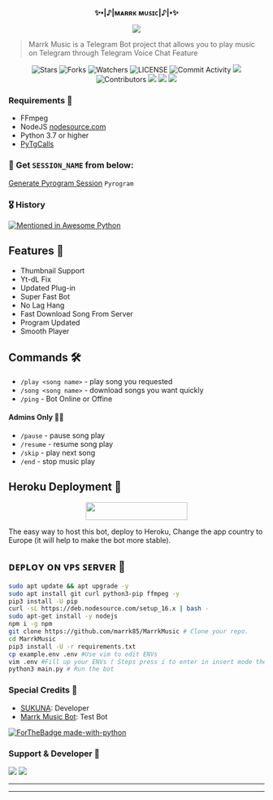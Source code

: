 <p align="center">
    <br><b> ✨•|♪|ᴍᴀʀʀᴋ ᴍᴜꜱɪᴄ|♪|•✨</b><br>
</p>
<p align="center"><a href="https://t.me/marrkmusic"><img src="https://te.legra.ph/file/a9680a42a4f508ce20c88.jpg"></a></p>

> Marrk Music is a Telegram Bot project that allows you to play music on Telegram through Telegram Voice Chat Feature</b><br>

<p align="center">
    <img src="https://img.shields.io/github/stars/marrk85/MarrkMusic?style=for-the-badge" alt="Stars">
    <img src="https://img.shields.io/github/forks/marrk85/MarrkMusic?style=for-the-badge" alt="Forks">
    <img src="https://img.shields.io/github/watchers/marrk85/MarrkMusic?style=for-the-badge" alt="Watchers">
    <img src="https://img.shields.io/github/license/marrk85/MarrkMusic?style=for-the-badge" alt="LICENSE">
    <img src="https://img.shields.io/github/commit-activity/w/marrk85/MarrkMusic?style=for-the-badge" alt="Commit Activity">
    <a href="https://github.com/marrk85/MarrkMusic/commits/marrk85"> <img src="https://img.shields.io/github/last-commit/marrk85/MarrkMusic?color=blue&logo=github&logoColor=green&style=for-the-badge" /></a>
    <img src="https://img.shields.io/github/contributors/marrk85/MarrkMusic?style=for-the-badge" alt="Contributors">
    <a href="https://github.com/marrk85/MarrkMusic/issues"> <img src="https://img.shields.io/github/issues/AnonymousBoy1025/FallenMusic?color=blueviolet&logo=github&logoColor=green&style=for-the-badge" /></a>
    <a href="https://github.com/marrk85/MarrkMusic"> <img src="https://img.shields.io/github/repo-size/AnonymousBoy1025/FallenMusic?color=orange&logo=github&logoColor=green&style=for-the-badge" /></a>
    <a href="https://pypi.org/project/Pyrogram/"> <img src="https://img.shields.io/pypi/v/pyrogram?color=yellow&label=pyrogram&logo=python&logoColor=green&style=for-the-badge" /></a>
</p>

<h3>Requirements 📝</h3>

- FFmpeg
- NodeJS [nodesource.com](https://nodesource.com/)
- Python 3.7 or higher
- [PyTgCalls](https://github.com/pytgcalls/pytgcalls)

### 🧪 Get `SESSION_NAME` from below:

[Generate Pyrogram Session](https://telegram.me/MarrkStringBot) ``Pyrogram``

### 🎖 History

[![Mentioned in Awesome Python](https://awesome.re/mentioned-badge.svg)](https://github.com/marrk85/MarrkMusic)

## Features 🔮

- Thumbnail Support
- Yt-dL Fix
- Updated Plug-in
- Super Fast Bot
- No Lag Hang
- Fast Download Song From Server
- Program Updated
- Smooth Player

## Commands 🛠

- `/play <song name>` - play song you requested
- `/song <song name>` - download songs you want quickly
- `/ping` - Bot Online or Offine

#### Admins Only 👷‍♂️
- `/pause` - pause song play
- `/resume` - resume song play
- `/skip` - play next song
- `/end` - stop music play

## Heroku Deployment 🚀

<p align="center"><a href="https://heroku.com/deploy?template=https://github.com/marrk85/MarrkMusic"> <img src="https://img.shields.io/badge/Deploy%20To%20Heroku-black?style=for-the-badge&logo=heroku" width="200" height="35.45"/></a></p>
The easy way to host this bot, deploy to Heroku, Change the app country to Europe (it will help to make the bot more stable).

## ᴅᴇᴘʟᴏʏ ᴏɴ ᴠᴘꜱ ꜱᴇʀᴠᴇʀ 📡

```sh
sudo apt update && apt upgrade -y
sudo apt install git curl python3-pip ffmpeg -y
pip3 install -U pip
curl -sL https://deb.nodesource.com/setup_16.x | bash -
sudo apt-get install -y nodejs
npm i -g npm
git clone https://github.com/marrk85/MarrkMusic # Clone your repo.
cd MarrkMusic
pip3 install -U -r requirements.txt
cp example.env .env #Use vim to edit ENVs
vim .env #Fill up your ENVs ( Steps press i to enter in insert mode then edit the file. Press Esc to exit the editing mode then type :wq! and press Enter key to save the file.)
python3 main.py # Run the bot
```

### Special Credits 💖
- [SUKUNA](https://github.com/marrk85): Developer
- [Marrk Music Bot](https://telegram.me/Marrk_music_bot): Test Bot

[![ForTheBadge made-with-python](http://ForTheBadge.com/images/badges/made-with-python.svg)](https://www.python.org/)

### Support & Developer 🎑
<a href="https://telegram.me/marrkmusic"><img src="https://img.shields.io/badge/Join-Support%20Group-blue.svg?style=for-the-badge&logo=Telegram"></a> <a href="https://telegram.me/anonymous_was_bot"><img src="https://img.shields.io/badge/%20Developer-blue.svg?style=for-the-badge&logo=Telegram"></a>

------------------------------------------------
-------------------------------------------------
